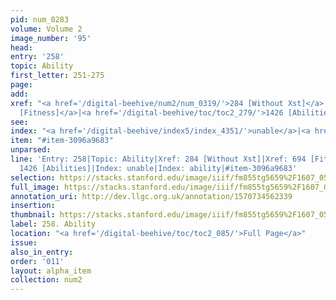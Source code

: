 ```yaml
---
pid: num_0283
volume: Volume 2
image_number: '95'
head: 
entry: '258'
topic: Ability
first_letter: 251-275
page: 
add: 
xref: "<a href='/digital-beehive/num2/num_0319/'>284 [Without Xst]</a>|<a href='/digital-beehive/toc/toc2_154/'>694
  [Fitness]</a>|<a href='/digital-beehive/toc/toc2_279/'>1426 [Abilities]</a>"
see: 
index: "<a href='/digital-beehive/index5/index_4351/'>unable</a>|<a href='/digital-beehive/index1/index_0008/'>ability</a>"
item: "#item-3096a9683"
unparsed: 
line: 'Entry: 258|Topic: Ability|Xref: 284 [Without Xst]|Xref: 694 [Fitness]|Xref:
  1426 [Abilities]|Index: unable|Index: ability|#item-3096a9683'
selection: https://stacks.stanford.edu/image/iiif/fm855tg5659%2F1607_0562/268,4326,3038,706/full/0/default.jpg
full_image: https://stacks.stanford.edu/image/iiif/fm855tg5659%2F1607_0562/full/full/0/default.jpg
annotation_uri: http://dev.llgc.org.uk/annotation/1570734562339
insertion: 
thumbnail: https://stacks.stanford.edu/image/iiif/fm855tg5659%2F1607_0562/268,4326,600,180/250,/0/default.jpg
label: 258. Ability
location: "<a href='/digital-beehive/toc/toc2_085/'>Full Page</a>"
issue: 
also_in_entry: 
order: '011'
layout: alpha_item
collection: num2
---
```

